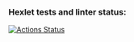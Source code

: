 ### Hexlet tests and linter status:
[![Actions Status](https://github.com/YuWizz/frontend-project-44/actions/workflows/hexlet-check.yml/badge.svg)](https://github.com/YuWizz/frontend-project-44/actions)